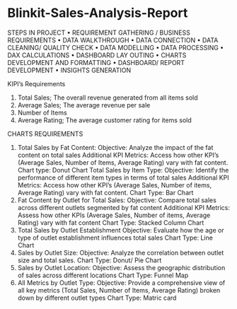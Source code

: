 # Blinkit-Sales-Analysis-Report

STEPS IN PROJECT
•	REQUIREMENT GATHERING / BUSINESS REQUIREMENTS
•	DATA WALKTHROUGH
•	DATA CONNECTION
•	DATA CLEANING/ QUALITY CHECK
•	DATA MODELLING
•	DATA PROCESSING
•	DAX CALCULATIONS
•	DASHBOARD LAY OUTING
•	CHARTS DEVELOPMENT AND FORMATTING
•	DASHBOARD/ REPORT DEVELOPMENT
•	INSIGHTS GENERATION




KIPI’s Requirements
1.	Total Sales; The overall revenue generated from all items sold
2.	Average Sales; The average revenue per sale
3.	Number of Items
4.	Average Rating; The average customer rating for items sold

CHARTS REQUIREMENTS
1.	Total Sales by Fat Content:
Objective: Analyze the impact of the fat content on total sales
Additional KPI Metrics: Access how other KPI’s (Average Sales, Number of Items, Average Rating) vary with fat content.
Chart type: Donut Chart
	Total Sales by Item Type:
Objective: Identify the performance of different item types in terms of total sales
Additional KPI Metrics: Access how other KPI’s (Average Sales, Number of items, Average Rating) vary with fat content.
Chart Type: Bar Chart
3.	Fat Content by Outlet for Total Sales:
Objective: Compare total sales across different outlets segmented by fat content
Additional KPI Metrics: Assess how other KPIs (Average Sales, Number of items, Average Rating) vary with fat content
Chart Type: Stacked Column Chart
4.	Total Sales by Outlet Establishment
Objective: Evaluate how the age or type of outlet establishment influences total sales
Chart Type: Line Chart
5.	Sales by Outlet Size:
Objective: Analyze the correlation between outlet size and total sales.
Chart Type: Donut/ Pie Chart
6.	Sales by Outlet Location:
Objective: Assess the geographic distribution of sales across different locations
Chart Type: Funnel Map
7.	All Metrics by Outlet Type:
Objective: Provide a comprehensive view of all key metrics (Total Sales, Number of Items, Average Rating) broken down by different outlet types
Chart Type: Matric card
